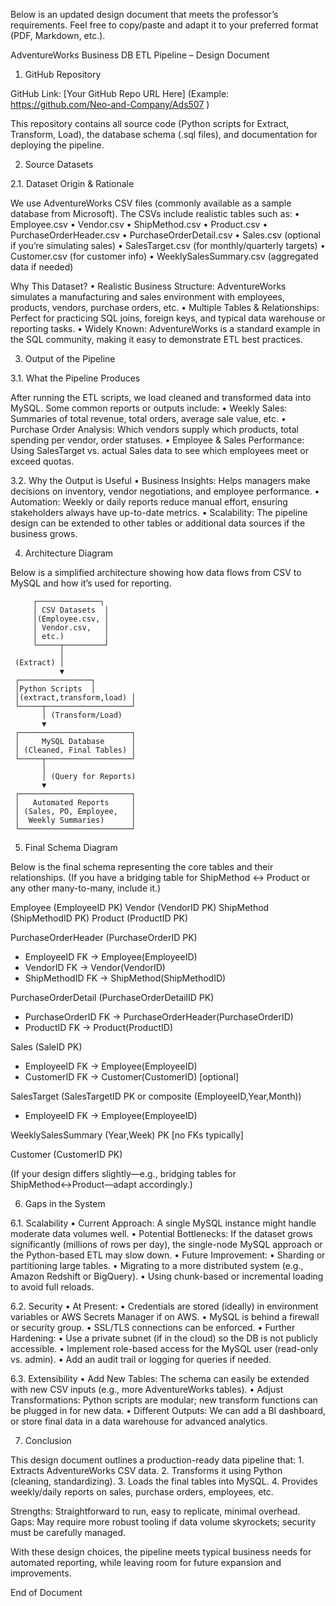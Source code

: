 Below is an updated design document that meets the professor’s requirements. Feel free to copy/paste and adapt it to your preferred format (PDF, Markdown, etc.).

AdventureWorks Business DB ETL Pipeline – Design Document

1. GitHub Repository

GitHub Link: [Your GitHub Repo URL Here]
(Example: https://github.com/Neo-and-Company/Ads507 )

This repository contains all source code (Python scripts for Extract, Transform, Load), the database schema (.sql files), and documentation for deploying the pipeline.

2. Source Datasets

2.1. Dataset Origin & Rationale

We use AdventureWorks CSV files (commonly available as a sample database from Microsoft). The CSVs include realistic tables such as:
	•	Employee.csv
	•	Vendor.csv
	•	ShipMethod.csv
	•	Product.csv
	•	PurchaseOrderHeader.csv
	•	PurchaseOrderDetail.csv
	•	Sales.csv (optional if you’re simulating sales)
	•	SalesTarget.csv (for monthly/quarterly targets)
	•	Customer.csv (for customer info)
	•	WeeklySalesSummary.csv (aggregated data if needed)

Why This Dataset?
	•	Realistic Business Structure: AdventureWorks simulates a manufacturing and sales environment with employees, products, vendors, purchase orders, etc.
	•	Multiple Tables & Relationships: Perfect for practicing SQL joins, foreign keys, and typical data warehouse or reporting tasks.
	•	Widely Known: AdventureWorks is a standard example in the SQL community, making it easy to demonstrate ETL best practices.

3. Output of the Pipeline

3.1. What the Pipeline Produces

After running the ETL scripts, we load cleaned and transformed data into MySQL. Some common reports or outputs include:
	•	Weekly Sales: Summaries of total revenue, total orders, average sale value, etc.
	•	Purchase Order Analysis: Which vendors supply which products, total spending per vendor, order statuses.
	•	Employee & Sales Performance: Using SalesTarget vs. actual Sales data to see which employees meet or exceed quotas.

3.2. Why the Output is Useful
	•	Business Insights: Helps managers make decisions on inventory, vendor negotiations, and employee performance.
	•	Automation: Weekly or daily reports reduce manual effort, ensuring stakeholders always have up-to-date metrics.
	•	Scalability: The pipeline design can be extended to other tables or additional data sources if the business grows.

4. Architecture Diagram

Below is a simplified architecture showing how data flows from CSV to MySQL and how it’s used for reporting.

         ┌──────────────┐
         │ CSV Datasets  │
         │(Employee.csv, │
         │ Vendor.csv,   │
         │ etc.)         │
         └─────┬─────────┘
               │
     (Extract) │
               ▼
     ┌────────────────┐
     │Python Scripts  │
     │(extract,transform,load) │
     └─────┬───────────────────┘
           │ (Transform/Load)
           ▼
     ┌─────────────────────────┐
     │     MySQL Database      │
     │ (Cleaned, Final Tables) │
     └─────┬───────────────────┘
           │
           │ (Query for Reports)
           ▼
     ┌─────────────────────────┐
     │   Automated Reports     │
     │ (Sales, PO, Employee,   │
     │  Weekly Summaries)      │
     └─────────────────────────┘

5. Final Schema Diagram

Below is the final schema representing the core tables and their relationships. (If you have a bridging table for ShipMethod ↔ Product or any other many-to-many, include it.)

Employee (EmployeeID PK)
Vendor (VendorID PK)
ShipMethod (ShipMethodID PK)
Product (ProductID PK)

PurchaseOrderHeader (PurchaseOrderID PK)
  - EmployeeID FK → Employee(EmployeeID)
  - VendorID FK → Vendor(VendorID)
  - ShipMethodID FK → ShipMethod(ShipMethodID)

PurchaseOrderDetail (PurchaseOrderDetailID PK)
  - PurchaseOrderID FK → PurchaseOrderHeader(PurchaseOrderID)
  - ProductID FK → Product(ProductID)

Sales (SaleID PK)
  - EmployeeID FK → Employee(EmployeeID)
  - CustomerID FK → Customer(CustomerID) [optional]

SalesTarget (SalesTargetID PK or composite (EmployeeID,Year,Month))
  - EmployeeID FK → Employee(EmployeeID)

WeeklySalesSummary (Year,Week) PK [no FKs typically]

Customer (CustomerID PK)

(If your design differs slightly—e.g., bridging tables for ShipMethod↔Product—adapt accordingly.)

6. Gaps in the System

6.1. Scalability
	•	Current Approach: A single MySQL instance might handle moderate data volumes well.
	•	Potential Bottlenecks: If the dataset grows significantly (millions of rows per day), the single-node MySQL approach or the Python-based ETL may slow down.
	•	Future Improvement:
	•	Sharding or partitioning large tables.
	•	Migrating to a more distributed system (e.g., Amazon Redshift or BigQuery).
	•	Using chunk-based or incremental loading to avoid full reloads.

6.2. Security
	•	At Present:
	•	Credentials are stored (ideally) in environment variables or AWS Secrets Manager if on AWS.
	•	MySQL is behind a firewall or security group.
	•	SSL/TLS connections can be enforced.
	•	Further Hardening:
	•	Use a private subnet (if in the cloud) so the DB is not publicly accessible.
	•	Implement role-based access for the MySQL user (read-only vs. admin).
	•	Add an audit trail or logging for queries if needed.

6.3. Extensibility
	•	Add New Tables: The schema can easily be extended with new CSV inputs (e.g., more AdventureWorks tables).
	•	Adjust Transformations: Python scripts are modular; new transform functions can be plugged in for new data.
	•	Different Outputs: We can add a BI dashboard, or store final data in a data warehouse for advanced analytics.

7. Conclusion

This design document outlines a production-ready data pipeline that:
	1.	Extracts AdventureWorks CSV data.
	2.	Transforms it using Python (cleaning, standardizing).
	3.	Loads the final tables into MySQL.
	4.	Provides weekly/daily reports on sales, purchase orders, employees, etc.

Strengths: Straightforward to run, easy to replicate, minimal overhead.
Gaps: May require more robust tooling if data volume skyrockets; security must be carefully managed.

With these design choices, the pipeline meets typical business needs for automated reporting, while leaving room for future expansion and improvements.

End of Document